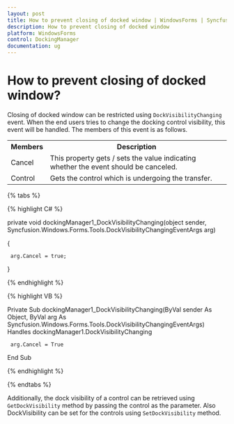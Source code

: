 ```yaml
---
layout: post
title: How to prevent closing of docked window | WindowsForms | Syncfusion
description: How to prevent closing of docked window
platform: WindowsForms
control: DockingManager
documentation: ug
---
```


# How to prevent closing of docked window?

Closing of docked window can be restricted using `DockVisibilityChanging` event. When the end users tries to change the docking control visibility, this event will be handled. The members of this event is as follows.

<table>
<tr>
<th>
Members</th><th>
Description</th></tr>
<tr>
<td>
Cancel</td><td>
This property gets / sets the value indicating whether the event should be canceled.</td></tr>
<tr>
<td>
Control</td><td>
Gets the control which is undergoing the transfer.</td></tr>
</table>


{% tabs %}

{% highlight C# %}


private void dockingManager1_DockVisibilityChanging(object sender, Syncfusion.Windows.Forms.Tools.DockVisibilityChangingEventArgs arg)

{

     arg.Cancel = true;

}

{% endhighlight %}


{% highlight VB %}

Private Sub dockingManager1_DockVisibilityChanging(ByVal sender As Object, ByVal arg As Syncfusion.Windows.Forms.Tools.DockVisibilityChangingEventArgs) Handles dockingManager1.DockVisibilityChanging

     arg.Cancel = True

End Sub

{% endhighlight %}

{% endtabs %}


Additionally, the dock visibility of a control can be retrieved using `GetDockVisibility` method by passing the control as the parameter. Also DockVisibility can be set for the controls using `SetDockVisibility` method.

